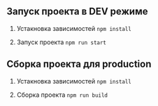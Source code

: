 ## Запуск проекта в DEV режиме

1. Устакновка зависимостей
   `npm install`

2. Запуск проекта
   `npm run start`

## Сборка проекта для production

1. Устакновка зависимостей
   `npm install`

2. Сборка проекта
   `npm run build`
